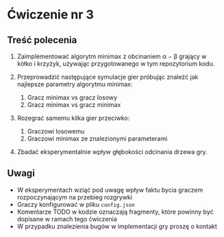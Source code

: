 # Ćwiczenie nr 3

## Treść polecenia

1. Zaimplementować algorytm minimax z obcinaniem α − β grający w kółko i krzyżyk, używając przygotowanego
   w tym repozytorium kodu.

2. Przeprowadzić następujące symulacje gier próbując znaleźć jak najlepsze parametry algorytmu minimax:

   1. Gracz minimax vs gracz losowy
   2. Gracz minimax vs gracz minimax

3. Rozegrać samemu kilka gier przeciwko:

   1. Graczowi losowemu
   2. Graczowi minimax ze znalezionymi parameterami

4. Zbadać eksperymentalnie wpływ głębokości odcinania drzewa gry.

## Uwagi

- W eksperymentach wziąć pod uwagę wpływ faktu bycia graczem rozpoczynającym na przebieg rozgrywki
- Graczy konfigurować w pliku `config.json`
- Komentarze TODO w kodzie oznaczają fragmenty, które powinny być dopisane w ramach tego ćwiczenia
- W przypadku znalezienia bugów w implementacji gry proszę o kontakt

